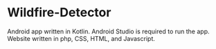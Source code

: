 # Wildfire-Detector

Android app written in Kotlin. Android Studio is required to run the app.
Website written in php, CSS, HTML, and Javascript.
